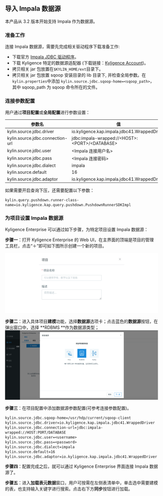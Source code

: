 ## 导入 Impala 数据源

本产品从 3.2 版本开始支持 Impala 作为数据源。



### 准备工作

连接 Impala 数据源，需要先完成相关驱动程序下载准备工作:

- 下载官方 [Impala JDBC 驱动程序](https://www.cloudera.com/downloads/connectors/impala/jdbc/2-6-4.html)。
- 下载 Kyligence 特定的数据源适配器 (下载链接：[Kyligence Account](http://download.kyligence.io/#/addons))。
- 拷贝相关 jar 包放置在`$KYLIN_HOME/ext`目录下。
- 拷贝相关 jar 包放置 sqoop 安装目录的 lib 目录下, 并检查全局参数。在`kylin.properties`中添加 `kylin.source.jdbc.sqoop-home=<sqoop_path>`，其中 sqoop_path 为 sqoop 命令所在的文件。




### 连接参数配置

用户通过**项目配置**或**全局配置**进行参数设置：

| 参数名                            | 值                                              |
| -------------------------------- | ----------------------------------------------  |
| kylin.source.jdbc.driver         | io.kyligence.kap.impala.jdbc41.WrappedDriver    |
| kylin.source.jdbc.connection-url | jdbc:impala-wrapped://&lt;HOST&gt;:&lt;PORT&gt;/&lt;DATABASE&gt;|
| kylin.source.jdbc.user           | &lt;Impala 连接用户名&gt;                            |
| kylin.source.jdbc.pass           | &lt;Impala 连接密码&gt;                              |
| kylin.source.jdbc.dialect        | impala                                          |
| kylin.source.default             | 16                                              |
| kylin.source.jdbc.adaptor        | io.kyligence.kap.impala.jdbc41.WrappedDriver    |

如果需要开启查询下压，还需要配置以下参数：

```properties
kylin.query.pushdown.runner-class-name=io.kyligence.kap.query.pushdown.PushdownRunnerSDKImpl
```



### 为项目设置 Impala 数据源

Kyligence Enterprise 可以通过如下步骤，为特定项目设置 Impala 数据源：

**步骤一**：打开 Kyligence Enterprise 的 Web UI，在主界面的顶端是项目的管理工具栏，点击“＋”即可如下图所示创建一个新的项目。

![新建项目](images/create_project.png)

**步骤二**：进入具体项目**建模**功能，选择**数据源**选项卡；点击蓝色的**数据源**按钮，在弹出窗口中，选择 **RDBMS **作为数据源类型；    ![选择RDBMS数据源](images/rdbms_import_select_source.png)

**步骤三**：在项目配置中添加数据源参数配置(可参考连接参数配置)。

```properties
kylin.source.jdbc.sqoop-home=/usr/hdp/current/sqoop-client
kylin.source.jdbc.driver=io.kyligence.kap.impala.jdbc41.WrappedDriver
kylin.source.jdbc.connection-url=jdbc:impala-wrapped://HOST:PORT/DATABASE
kylin.source.jdbc.user=<username>
kylin.source.jdbc.pass=<password>
kylin.source.jdbc.dialect=impala
kylin.source.default=16
kylin.source.jdbc.adaptor=io.kyligence.kap.impala.jdbc41.WrappedDriver
```

**步骤四**：配置完成之后，就可以通过 Kyligence Enterprise 界面连接 Impala 数据源了。

**步骤五**：进入**加载表元数据**窗口，用户可按需在左侧表清单中，单击选中需要建模的表，也支持输入关键字进行搜索。点击右下方**同步**按钮进行加载。
